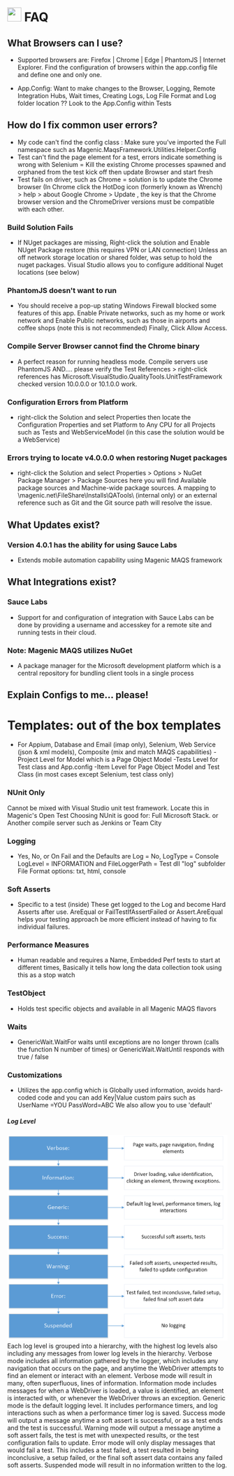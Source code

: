 # <img src="resources/maqslogo.ico" height="32" width="32"> FAQ

## What Browsers can I use?
- Supported browsers are:  Firefox | Chrome | Edge | PhantomJS | Internet Explorer. 
   Find the configuration of browsers within the app.config file and define one and only one.

- App.Config: Want to make changes to the Browser, Logging, Remote Integration Hubs, Wait times, Creating Logs, Log File Format and Log folder location ?? Look to the App.Config within Tests

## How do I fix common user errors?

- My code can't find the config class : Make sure you've imported the Full namespace such as Magenic.MaqsFramework.Utilities.Helper.Config
- Test can't find the page element for a test, errors indicate something is wrong with Selenium = Kill the existing Chrome processes spawned and orphaned from the test kick off then update Browser and start fresh
- Test fails on driver, such as Chrome = solution is to update the Chrome browser  (In Chrome click the HotDog icon (formerly known as Wrench) > help > about Google Chrome > Update , the key is that the Chrome browser version and the ChromeDriver versions must be compatible with each other.

### Build Solution Fails
- If NUget packages are missing, Right-click the solution and Enable NUget Package restore (this requires VPN or LAN connection) Unless an off network storage location or shared folder, was setup to hold the nuget packages.  Visual Studio allows you to configure additional Nuget locations (see below)

### PhantomJS doesn't want to run
- You should receive a pop-up stating Windows Firewall blocked some features of this app.  Enable Private networks, such as my home or work network and Enable Public networks, such as those in airports and coffee shops (note this is not recommended) Finally, Click Allow Access.

### Compile Server Browser cannot find the Chrome binary

- A perfect reason for running headless mode. Compile servers use PhantomJS   AND.... please verify the Test References > right-click references has Microsoft.VisualStudio.QualityTools.UnitTestFramework checked version 10.0.0.0 or 10.1.0.0 work.

### Configuration Errors from Platform
- right-click the Solution and select Properties then locate the Configuration Properties and set Platform to Any CPU for all Projects such as Tests and WebServiceModel (in this case the solution would be a WebService)

### Errors trying to locate v4.0.0.0 when restoring Nuget packages
- right-click the Solution and select Properties > Options > NuGet Package Manager > Package Sources  here you will find Available package sources and Machine-wide package sources.  A mapping to \\magenic.net\FileShare\Installs\QATools\ (internal only) or an external reference such as Git and the Git source path will resolve the issue.


## What Updates exist?


### Version 4.0.1 has the ability for using Sauce Labs
- Extends mobile automation capability using Magenic MAQS framework

## What Integrations exist?

### Sauce Labs
- Support for and configuration of integration with Sauce Labs can be done by providing a username and accesskey for a remote site and running tests in their cloud.

### Note: Magenic MAQS utilizes NuGet
- A package manager for the Microsoft development platform which is a central repository for bundling client tools in a single process

## Explain Configs to me... please!

# Templates:  out of the box templates
- For  Appium, Database and Email (imap only), Selenium, Web Service (json & xml models), Composite (mix and match MAQS capabilities)
   -Project Level for Model which is a Page Object Model
   -Tests Level for Test class and App.config
   -Item Level for Page Object Model and Test Class (in most cases except Selenium, test class only)
### NUnit Only
   Cannot be mixed with Visual Studio unit test framework.  Locate this in Magenic's Open Test
   Choosing NUnit is good for: Full Microsoft Stack. or Another compile server such as Jenkins or Team City
### Logging
- Yes, No, or On Fail and the Defaults are  Log = No, LogType = Console LogLevel = INFORMATION and FileLoggerPath = Test dll "log" subfolder    File Format options: txt, html, console
### Soft Asserts
- Specific to a test (inside) These get logged to the Log and become Hard Asserts after use. AreEqual or FailTestIfAssertFailed or Assert.AreEqual  helps your testing approach be more efficient instead of having to fix individual failures.
### Performance Measures
- Human readable and requires a Name, Embedded Perf tests to start at different times, Basically it tells how long the data collection took using this as a stop watch
### TestObject
- Holds test specific objects and available in all Magenic MAQS flavors
### Waits
- GenericWait.WaitFor waits until exceptions are no longer thrown (calls the function N number of times) or GenericWait.WaitUntil  responds with true / false
### Customizations
- Utilizes the app.config which is Globally used information, avoids hard-coded code and you can add Key|Value custom pairs such as UserName =YOU PassWord=ABC   We also allow you to use 'default' 
##### Log Level
![The levels of logs](resources/logleveldiagram.png)  
Each log level is grouped into a hierarchy, with the highest log levels also including any messages from lower log levels in the hierarchy.
Verbose mode includes all information gathered by the logger, which includes any navigation that occurs on the page, and anytime the WebDriver attempts to find an element or interact with an element. Verbose mode will result in many, often superfluous, lines of information.
Information mode includes messages for when a WebDriver is loaded, a value is identified, an element is interacted with, or whenever the WebDriver throws an exception.
Generic mode is the default logging level. It includes performance timers, and log interactions such as when a performance timer log is saved.
Success mode will output a message anytime a soft assert is successful, or as a test ends and the test is successful.
Warning mode will output a message anytime a soft assert fails, the test is met with unexpected results, or the test configuration fails to update.
Error mode will only display messages that would fail a test. This includes a test failed, a test resulted in being inconclusive, a setup failed, or the final soft assert data contains any failed soft asserts.
Suspended mode will result in no information written to the log. 